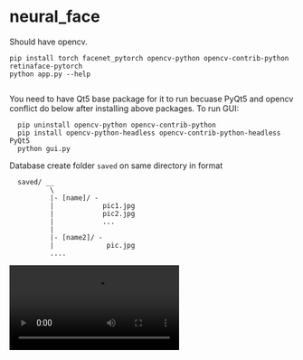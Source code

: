 # neural_face


Should have opencv.

```
pip install torch facenet_pytorch opencv-python opencv-contrib-python retinaface-pytorch
python app.py --help
  
```

You need to have Qt5 base package for it to run
becuase PyQt5 and opencv conflict do below after installing above packages.
To run GUI:
```
  pip uninstall opencv-python opencv-contrib-python
  pip install opencv-python-headless opencv-contrib-python-headless PyQt5
  python gui.py
```


Database
create folder `saved` on same directory in format
```
  saved/ __
          \
          |- [name]/ - 
          |            pic1.jpg
          |            pic2.jpg
          |            ...
          |
          |- [name2]/ - 
          |             pic.jpg
          ....
```

<video src="https://github.com/paradoxedmind/neural_face/blob/main/Screencast%20from%202024-04-21%2023-05-09.mp4" controls="controls"> </video>
